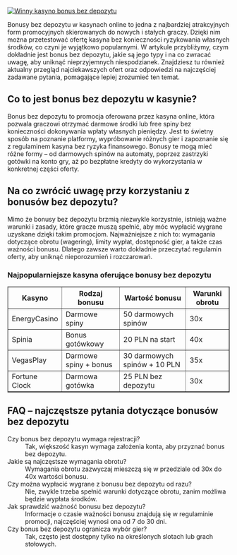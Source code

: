 [![Winny kasyno bonus bez depozytu](https://123-caf.pages.dev/gitsignup.png)](https://vrmoo.ru/Bt82HjjY)

<div>   <p>Bonusy bez depozytu w kasynach online to jedna z najbardziej atrakcyjnych form promocyjnych skierowanych do nowych i stałych graczy. Dzięki nim można przetestować ofertę kasyna bez konieczności ryzykowania własnych środków, co czyni je wyjątkowo popularnymi. W artykule przybliżymy, czym dokładnie jest bonus bez depozytu, jakie są jego typy i na co zwracać uwagę, aby uniknąć nieprzyjemnych niespodzianek. Znajdziesz tu również aktualny przegląd najciekawszych ofert oraz odpowiedzi na najczęściej zadawane pytania, pomagające lepiej zrozumieć ten temat.</p>  <h2>Co to jest bonus bez depozytu w kasynie?</h2>   <p>Bonus bez depozytu to promocja oferowana przez kasyna online, która pozwala graczowi otrzymać darmowe środki lub free spiny bez konieczności dokonywania wpłaty własnych pieniędzy. Jest to świetny sposób na poznanie platformy, wypróbowanie różnych gier i zapoznanie się z regulaminem kasyna bez ryzyka finansowego. Bonusy te mogą mieć różne formy – od darmowych spinów na automaty, poprzez zastrzyki gotówki na konto gry, aż po bezpłatne kredyty do wykorzystania w konkretnej części oferty.</p>  <h2>Na co zwrócić uwagę przy korzystaniu z bonusów bez depozytu?</h2>   <p>Mimo że bonusy bez depozytu brzmią niezwykle korzystnie, istnieją ważne warunki i zasady, które gracze muszą spełnić, aby móc wypłacić wygrane uzyskane dzięki takim promocjom. Najważniejsze z nich to: wymagania dotyczące obrotu (wagering), limity wypłat, dostępność gier, a także czas ważności bonusu. Dlatego zawsze warto dokładnie przeczytać regulamin oferty, aby uniknąć nieporozumień i rozczarowań.</p>  <h3>Najpopularniejsze kasyna oferujące bonusy bez depozytu</h3>   <table border="1" cellpadding="8" cellspacing="0" style="border-collapse: collapse; width: 100%;">     <thead>       <tr>         <th>Kasyno</th>         <th>Rodzaj bonusu</th>         <th>Wartość bonusu</th>         <th>Warunki obrotu</th>       </tr>     </thead>     <tbody>       <tr>         <td>EnergyCasino</td>         <td>Darmowe spiny</td>         <td>50 darmowych spinów</td>         <td>30x</td>       </tr>       <tr>         <td>Spinia</td>         <td>Bonus gotówkowy</td>         <td>20 PLN na start</td>         <td>40x</td>       </tr>       <tr>         <td>VegasPlay</td>         <td>Darmowe spiny + bonus</td>         <td>30 darmowych spinów + 10 PLN</td>         <td>35x</td>       </tr>       <tr>         <td>Fortune Clock</td>         <td>Darmowa gotówka</td>         <td>25 PLN bez depozytu</td>         <td>30x</td>       </tr>     </tbody>   </table>  <h2>FAQ – najczęstsze pytania dotyczące bonusów bez depozytu</h2>   <dl>     <dt>Czy bonus bez depozytu wymaga rejestracji?</dt>     <dd>Tak, większość kasyn wymaga założenia konta, aby przyznać bonus bez depozytu.</dd>      <dt>Jakie są najczęstsze wymagania obrotu?</dt>     <dd>Wymagania obrotu zazwyczaj mieszczą się w przedziale od 30x do 40x wartości bonusu.</dd>      <dt>Czy można wypłacić wygrane z bonusu bez depozytu od razu?</dt>     <dd>Nie, zwykle trzeba spełnić warunki dotyczące obrotu, zanim możliwa będzie wypłata środków.</dd>      <dt>Jak sprawdzić ważność bonusu bez depozytu?</dt>     <dd>Informacje o czasie ważności bonusu znajdują się w regulaminie promocji, najczęściej wynosi ona od 7 do 30 dni.</dd>      <dt>Czy bonus bez depozytu ogranicza wybór gier?</dt>     <dd>Tak, często jest dostępny tylko na określonych slotach lub grach stołowych.</dd>   </dl>   </div>